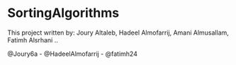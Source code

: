 # SortingAlgorithms

This project written by: Joury Altaleb, Hadeel Almofarrij, Amani Almusallam, Fatimh Alsrhani ..

@Joury6a - @HadeelAlmofarrij - @fatimh24 
